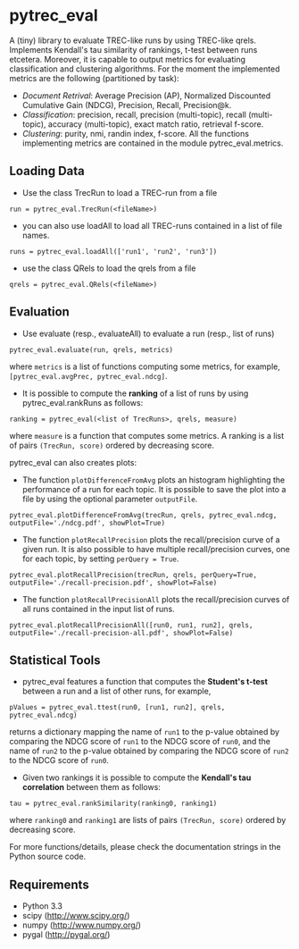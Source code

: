 pytrec_eval
===========

A (tiny) library to evaluate TREC-like runs by using TREC-like qrels. 
Implements Kendall's tau similarity of rankings, t-test between runs etcetera.
Moreover, it is capable to output metrics for evaluating classification and clustering algorithms.
For the moment the implemented metrics are the following (partitioned by task):
- *Document Retrival*: Average Precision (AP), Normalized Discounted Cumulative Gain (NDCG), Precision, Recall, Precision@k.
- *Classification*: precision, recall, precision (multi-topic), recall (multi-topic), accuracy (multi-topic), exact match ratio, retrieval f-score.
- *Clustering*: purity, nmi, randin index, f-score.
All the functions implementing metrics are contained in the module pytrec_eval.metrics.

Loading Data
------------

* Use the class TrecRun to load a TREC-run from a file

`run = pytrec_eval.TrecRun(<fileName>)`


* you can also use loadAll to load all TREC-runs contained in a list of file names.

`runs = pytrec_eval.loadAll(['run1', 'run2', 'run3'])`


* use the class QRels to load the qrels from a file

`qrels = pytrec_eval.QRels(<fileName>)`


Evaluation
----------

* Use evaluate (resp., evaluateAll) to evaluate a run (resp., list of runs)

`pytrec_eval.evaluate(run, qrels, metrics)`

where `metrics` is a list of functions computing some metrics, for example, 
`[pytrec_eval.avgPrec, pytrec_eval.ndcg]`.


* It is possible to compute the **ranking** of a list of runs by using pytrec_eval.rankRuns as follows:

`ranking = pytrec_eval(<list of TrecRuns>, qrels, measure)`

where `measure` is a function that computes some metrics. 
A ranking is a list of pairs `(TrecRun, score)` ordered by decreasing score.


pytrec_eval can also creates plots:

* The function `plotDifferenceFromAvg` plots an histogram highlighting the performance of a run for each topic. It is possible to save the plot into a file by using the optional parameter `outputFile`.

`pytrec_eval.plotDifferenceFromAvg(trecRun, qrels, pytrec_eval.ndcg, outputFile='./ndcg.pdf', showPlot=True)`


* The function `plotRecallPrecision` plots the recall/precision curve of a given run.
It is also possible to have multiple recall/precision curves, one for each topic, by setting `perQuery = True`.

`pytrec_eval.plotRecallPrecision(trecRun, qrels, perQuery=True, outputFile='./recall-precision.pdf', showPlot=False)`


* The function `plotRecallPrecisionAll` plots the recall/precision curves of all runs contained in the input list of runs. 

`pytrec_eval.plotRecallPrecisionAll([run0, run1, run2], qrels, outputFile='./recall-precision-all.pdf', showPlot=False)`



Statistical Tools
-----------------

* pytrec_eval features a function that computes the **Student's t-test** between a run and a list of other runs, for example, 

`pValues = pytrec_eval.ttest(run0, [run1, run2], qrels, pytrec_eval.ndcg)`

returns a dictionary mapping the name of `run1` to the p-value obtained by comparing the NDCG score of `run1` to the NDCG score of `run0`, and the name of `run2` to the p-value obtained by comparing the NDCG score of `run2` to the NDCG score of `run0`. 


* Given two rankings it is possible to compute the **Kendall's tau correlation** between them as follows:

`tau = pytrec_eval.rankSimilarity(ranking0, ranking1)`

where `ranking0` and `ranking1` are lists of pairs `(TrecRun, score)` ordered by decreasing score.


For more functions/details, please check the documentation strings in the Python source code. 


Requirements
------------

* Python 3.3
* scipy (http://www.scipy.org/)
* numpy (http://www.numpy.org/)
* pygal (http://pygal.org/)

